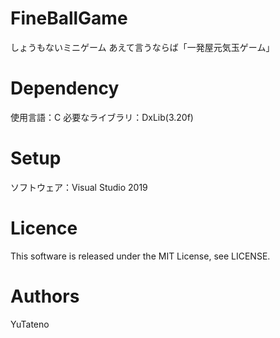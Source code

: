 # FineBallGame
しょうもないミニゲーム
あえて言うならば「一発屋元気玉ゲーム」

# Dependency
使用言語：C
必要なライブラリ：DxLib(3.20f)

# Setup
ソフトウェア：Visual Studio 2019

# Licence
This software is released under the MIT License, see LICENSE.

# Authors
YuTateno
